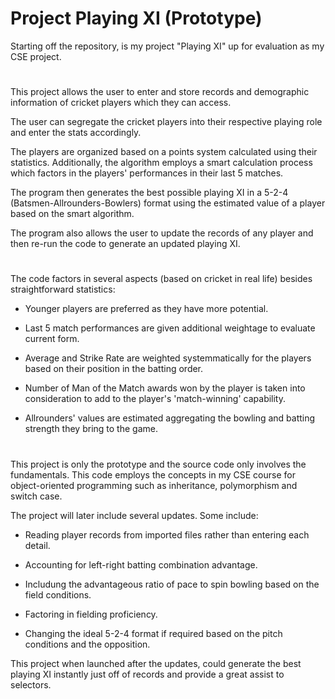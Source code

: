 # Project Playing XI (Prototype)
Starting off the repository, is my project "Playing XI" up for evaluation as my CSE project.

#
This project allows the user to enter and store records and demographic information of cricket players which they can access.

The user can segregate the cricket players into their respective playing role and enter the stats accordingly.

The players are organized based on a points system calculated using their statistics. Additionally, the algorithm employs a smart calculation process which factors in the players' performances in their last 5 matches.

The program then generates the best possible playing XI in a 5-2-4 (Batsmen-Allrounders-Bowlers) format using the estimated value of a player based on the smart algorithm.

The program also allows the user to update the records of any player and then re-run the code to generate an updated playing XI.

#
The code factors in several aspects (based on cricket in real life) besides straightforward statistics:
  
  - Younger players are preferred as they have more potential.
  
  - Last 5 match performances are given additional weightage to evaluate current form.
  
  - Average and Strike Rate are weighted systemmatically for the players based on their position in the batting order.
  
  - Number of Man of the Match awards won by the player is taken into consideration to add to the player's 'match-winning' capability.
  
  - Allrounders' values are estimated aggregating the bowling and batting strength they bring to the game.

#
This project is only the prototype and the source code only involves the fundamentals. This code employs the concepts in my CSE course for object-oriented programming such as inheritance, polymorphism and switch case.

The project will later include several updates. Some include: 
  
  - Reading player records from imported files rather than entering each detail.
  
  - Accounting for left-right batting combination advantage.
  
  - Includung the advantageous ratio of pace to spin bowling based on the field conditions.
  
  - Factoring in fielding proficiency.
  
  - Changing the ideal 5-2-4 format if required based on the pitch conditions and the opposition.
  
This project when launched after the updates, could generate the best playing XI instantly just off of records and provide a great assist to selectors.

